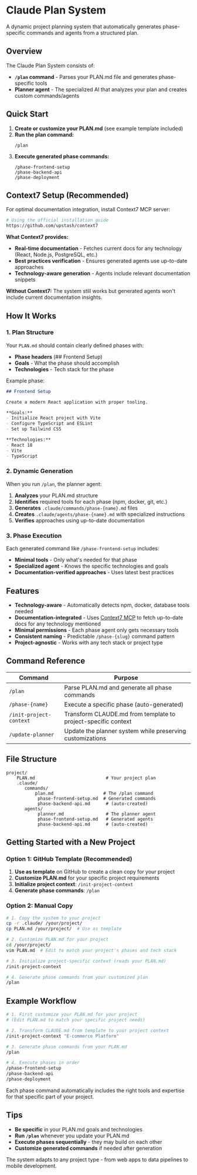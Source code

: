 # Claude Plan System

A dynamic project planning system that automatically generates phase-specific commands and agents from a structured plan.

## Overview

The Claude Plan System consists of:
- **`/plan` command** - Parses your PLAN.md file and generates phase-specific tools
- **Planner agent** - The specialized AI that analyzes your plan and creates custom commands/agents

## Quick Start

1. **Create or customize your PLAN.md** (see example template included)
2. **Run the plan command:**
   ```
   /plan
   ```
3. **Execute generated phase commands:**
   ```
   /phase-frontend-setup
   /phase-backend-api
   /phase-deployment
   ```

## Context7 Setup (Recommended)

For optimal documentation integration, install Context7 MCP server:

```bash
# Using the official installation guide
https://github.com/upstash/context7
```

**What Context7 provides:**
- **Real-time documentation** - Fetches current docs for any technology (React, Node.js, PostgreSQL, etc.)
- **Best practices verification** - Ensures generated agents use up-to-date approaches
- **Technology-aware generation** - Agents include relevant documentation snippets

**Without Context7:** The system still works but generated agents won't include current documentation insights.

## How It Works

### 1. Plan Structure

Your `PLAN.md` should contain clearly defined phases with:
- **Phase headers** (## Frontend Setup)
- **Goals** - What the phase should accomplish
- **Technologies** - Tech stack for the phase

Example phase:
```markdown
## Frontend Setup

Create a modern React application with proper tooling.

**Goals:**
- Initialize React project with Vite
- Configure TypeScript and ESLint
- Set up Tailwind CSS

**Technologies:**
- React 18
- Vite
- TypeScript
```

### 2. Dynamic Generation

When you run `/plan`, the planner agent:
1. **Analyzes** your PLAN.md structure
2. **Identifies** required tools for each phase (npm, docker, git, etc.)
3. **Generates** `.claude/commands/phase-{name}.md` files
4. **Creates** `.claude/agents/phase-{name}.md` with specialized instructions
5. **Verifies** approaches using up-to-date documentation

### 3. Phase Execution

Each generated command like `/phase-frontend-setup` includes:
- **Minimal tools** - Only what's needed for that phase
- **Specialized agent** - Knows the specific technologies and goals
- **Documentation-verified approaches** - Uses latest best practices

## Features

- **Technology-aware** - Automatically detects npm, docker, database tools needed
- **Documentation-integrated** - Uses [Context7 MCP](https://github.com/upstash/context7) to fetch up-to-date docs for any technology mentioned
- **Minimal permissions** - Each phase agent only gets necessary tools
- **Consistent naming** - Predictable `/phase-{slug}` command pattern
- **Project-agnostic** - Works with any tech stack or project type

## Command Reference

| Command | Purpose |
|---------|---------|
| `/plan` | Parse PLAN.md and generate all phase commands |
| `/phase-{name}` | Execute a specific phase (auto-generated) |
| `/init-project-context` | Transform CLAUDE.md from template to project-specific context |
| `/update-planner` | Update the planner system while preserving customizations |

## File Structure

```
project/
    PLAN.md                           # Your project plan
    .claude/
       commands/
           plan.md                   # The /plan command
            phase-frontend-setup.md  # Generated commands
            phase-backend-api.md      # (auto-created)
       agents/
            planner.md                # The planner agent
            phase-frontend-setup.md   # Generated agents
            phase-backend-api.md      # (auto-created)
```

## Getting Started with a New Project

### Option 1: GitHub Template (Recommended)
1. **Use as template** on GitHub to create a clean copy for your project
2. **Customize PLAN.md** for your specific project requirements
3. **Initialize project context**: `/init-project-context`
4. **Generate phase commands**: `/plan`

### Option 2: Manual Copy
```bash
# 1. Copy the system to your project
cp -r .claude/ /your/project/
cp PLAN.md /your/project/  # Use as template

# 2. Customize PLAN.md for your project
cd /your/project/
vim PLAN.md  # Edit to match your project's phases and tech stack

# 3. Initialize project-specific context (reads your PLAN.md)
/init-project-context

# 4. Generate phase commands from your customized plan
/plan
```

## Example Workflow

```bash
# 1. First customize your PLAN.md for your project
# (Edit PLAN.md to match your specific project needs)

# 2. Transform CLAUDE.md from template to your project context
/init-project-context "E-commerce Platform"

# 3. Generate phase commands from your PLAN.md
/plan

# 4. Execute phases in order
/phase-frontend-setup
/phase-backend-api
/phase-deployment
```

Each phase command automatically includes the right tools and expertise for that specific part of your project.

## Tips

- **Be specific** in your PLAN.md goals and technologies
- **Run `/plan`** whenever you update your PLAN.md
- **Execute phases sequentially** - they may build on each other
- **Customize generated commands** if needed after generation

The system adapts to any project type - from web apps to data pipelines to mobile development.